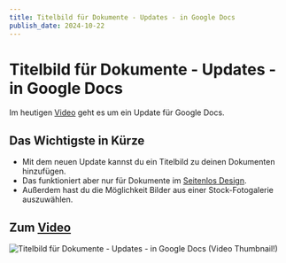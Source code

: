 ```yaml
---
title: Titelbild für Dokumente - Updates - in Google Docs
publish_date: 2024-10-22
---
```


# Titelbild für Dokumente - Updates - in Google Docs

Im heutigen [Video](https://youtu.be/5024BxsP1kM) geht es um ein Update für Google Docs. 

## Das Wichtigste in Kürze

- Mit dem neuen Update kannst du ein Titelbild zu deinen Dokumenten hinzufügen.
- Das funktioniert aber nur für Dokumente im [Seitenlos Design](https://youtu.be/glcOx0ejVN4).
- Außerdem hast du die Möglichkeit Bilder aus einer Stock-Fotogalerie auszuwählen.

## Zum [Video](https://youtu.be/5024BxsP1kM)

![Titelbild für Dokumente - Updates - in Google Docs (Video Thumbnail!)](../../thumbnails/Fertig657.jpg "Titelbild für Dokumente - Updates - in Google Docs (Video Thumbnail!)")